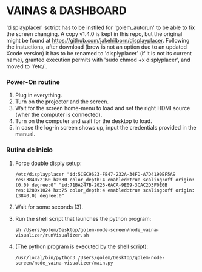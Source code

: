 # VAINAS & DASHBOARD

'displayplacer' sctript has to be instlled for 'golem_autorun' to be able to fix the screen changing.
A copy v1.4.0 is kept in this repo, but the original might be found at https://github.com/jakehilborn/displayplacer.
 Following the instuctions, after download (brew is not an option due to an updated Xcode version) it has to be renamed to 'displyplacer' (if it is not its current name), granted execution permits with 'sudo chmod +x displyplacer', and moved to '/etc/'.

### Power-On routine
1. Plug in everything.
1. Turn on the projector and the screen.
2. Wait for the screen home-menu to load and set the right HDMI source (wher the computer is connected).
3. Turn on the computer and wait for the desktop to load.
4. In case the log-in screen shows up, input the credentials provided in the manual.

### Rutina de inicio

1. Force double disply setup: 
   ```
   /etc/displayplacer "id:5CEC9623-FB47-232A-34FD-A7D4190EF5A9 res:3840x2160 hz:30 color_depth:4 enabled:true scaling:off origin:(0,0) degree:0" "id:71BA247B-2026-6ACA-9E09-3CAC2D3F0E0B res:1280x1024 hz:75 color_depth:4 enabled:true scaling:off origin:(3840,0) degree:0"
   ``` 
2. Wait for some seconds (3).
3. Run the shell script that launches the python program:
   ```
   sh /Users/golem/Desktop/golem-node-screen/node_vaina-visualizer/runVisualizer.sh
   ```

4. (The python program is executed by the shell script):
   ```
   /usr/local/bin/python3 /Users/golem/Desktop/golem-node-screen/node_vaina-visualizer/main.py
   ```